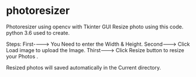 # photoresizer
Photoresizer using opencv with Tkinter GUI
Resize photo using this code.
python 3.6 used to create.

Steps:
First----> You Need to enter the Width & Height.
Second--->  Click Load image to upload the Image.
Thirst---> Click Resize button to resize your Photos .

Resized photos will saved automatically in the Current directory.
